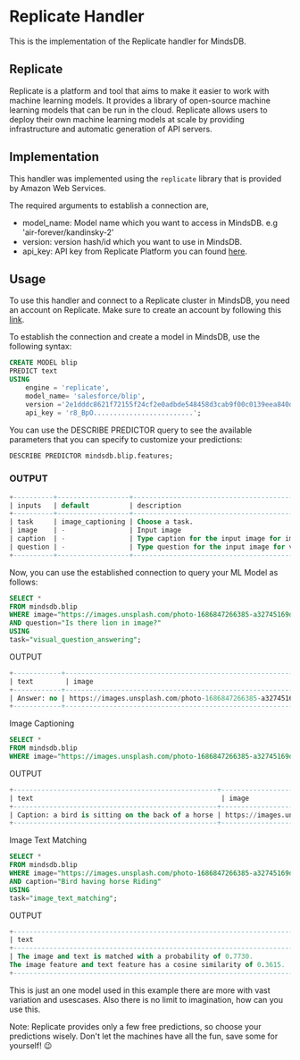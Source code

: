 # Replicate Handler

This is the implementation of the Replicate handler for MindsDB.

## Replicate
Replicate is a platform and tool that aims to make it easier to work with machine learning models. It provides a library of open-source machine learning models that can be run in the cloud. Replicate allows users to deploy their own machine learning models at scale by providing infrastructure and automatic generation of API servers.


## Implementation
This handler was implemented using the `replicate` library that is provided by Amazon Web Services.

The required arguments to establish a connection are,

* model_name: Model name which you want to access in MindsDB. e.g 'air-forever/kandinsky-2'
* version: version hash/id which you want to use in MindsDB.
* api_key: API key from Replicate Platform you can found [here](https://replicate.com/account/api-tokens).


## Usage
To use this handler and connect to a Replicate cluster in MindsDB, you need an account on Replicate. Make sure to create an account by following this [link](https://replicate.com/signin?next=/account/api-tokens).


To establish the connection and create a model in MindsDB, use the following syntax:
```sql
CREATE MODEL blip
PREDICT text
USING
    engine = 'replicate',
    model_name= 'salesforce/blip',
    version ='2e1dddc8621f72155f24cf2e0adbde548458d3cab9f00c0139eea840d0ac4746',
    api_key = 'r8_BpO.........................';
```

You can use the DESCRIBE PREDICTOR query to see the available parameters that you can specify to customize your predictions:
```sql
DESCRIBE PREDICTOR mindsdb.blip.features;
```
### OUTPUT
```sql
+----------+------------------+-----------------------------------------------------------------------+--------+
| inputs   | default          | description                                                           | type   |
+----------+------------------+-----------------------------------------------------------------------+--------+
| task     | image_captioning | Choose a task.                                                        | -      |
| image    | -                | Input image                                                           | string |
| caption  | -                | Type caption for the input image for image text matching task.        | string |
| question | -                | Type question for the input image for visual question answering task. | string |
+----------+------------------+-----------------------------------------------------------------------+--------+
```

Now, you can use the established connection to query your ML Model as follows:
```sql
SELECT *
FROM mindsdb.blip
WHERE image="https://images.unsplash.com/photo-1686847266385-a32745169de4"
AND question="Is there lion in image?"
USING 
task="visual_question_answering";
```
OUTPUT
```sql
+------------+--------------------------------------------------------------+-------------------------+
| text        | image                                                        | question                |
+------------+--------------------------------------------------------------+-------------------------+
| Answer: no | https://images.unsplash.com/photo-1686847266385-a32745169de4 | Is there lion in image? |
+------------+--------------------------------------------------------------+-------------------------+
```

Image Captioning 

```sql
SELECT *
FROM mindsdb.blip
WHERE image="https://images.unsplash.com/photo-1686847266385-a32745169de4"
```

OUTPUT
```sql
+---------------------------------------------------+--------------------------------------------------------------+
| text                                               | image                                                        |
+---------------------------------------------------+--------------------------------------------------------------+
| Caption: a bird is sitting on the back of a horse | https://images.unsplash.com/photo-1686847266385-a32745169de4 |
+---------------------------------------------------+--------------------------------------------------------------+
```

Image Text Matching

```sql 
SELECT *
FROM mindsdb.blip
WHERE image="https://images.unsplash.com/photo-1686847266385-a32745169de4"
AND caption="Bird having horse Riding"
USING 
task="image_text_matching";
```
OUTPUT
```sql
+-----------------------------------------------------------------------------------------------------------------------------------+--------------------------------------------------------------+--------------------------+
| text                                                                                                                               | image                                                        | caption                  |
+-----------------------------------------------------------------------------------------------------------------------------------+--------------------------------------------------------------+--------------------------+
| The image and text is matched with a probability of 0.7730.
The image feature and text feature has a cosine similarity of 0.3615. | https://images.unsplash.com/photo-1686847266385-a32745169de4 | Bird having horse Riding |
+-----------------------------------------------------------------------------------------------------------------------------------+--------------------------------------------------------------+--------------------------+
```
This is just an one model used in this example there are more with vast variation and usescases.
Also there is no limit to imagination, how can you use this.

 Note: Replicate provides only a few free predictions, so choose your predictions wisely. Don't let the machines have all the fun, save some for yourself! 😉
